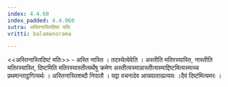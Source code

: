 ```yaml
---
index: 4.4.60
index_padded: 4.4.060
sutra: अस्तिनास्तिदिष्टं मतिः
vritti: balamanorama

---
```

<<अस्तिनास्तिदिष्टं मतिः>> - अस्ति नास्ति । तदस्येत्येवेति । अस्तीति मतिरस्यास्ति, नास्तीति मतिरस्यास्ति, दिष्टमिति मतिरस्यास्तीत्यर्थेषु क्रमेण अस्तीत्यस्मान्नास्तीत्यस्माद्दिष्टमित्यस्माच्च प्रथमान्ताट्ठगित्यर्थः । अस्तिनास्तिशब्दौ निपातौ । यद्वा वचनादेव आख्यातात्प्रत्ययः ।दैवं दिष्ट॑मित्यमरः ।